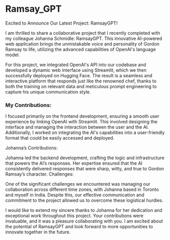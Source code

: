 # Ramsay_GPT

 Excited to Announce Our Latest Project: RamsayGPT!

I am thrilled to share a collaborative project that I recently completed with my colleague Johanna Schmidle: RamsayGPT. This innovative AI-powered web application brings the unmistakable voice and personality of Gordon Ramsay to life, utilizing the advanced capabilities of OpenAI's language model.

For this project, we integrated OpenAI's API into our codebase and developed a dynamic web interface using Streamlit, which we then successfully deployed on Hugging Face. The result is a seamless and interactive platform that responds just like the renowned chef, thanks to both the training on relevant data and meticulous prompt engineering to capture his unique communication style.

### My Contributions:

I focused primarily on the frontend development, ensuring a smooth user experience by linking OpenAI with Streamlit. This involved designing the interface and managing the interaction between the user and the AI.
Additionally, I worked on integrating the AI's capabilities into a user-friendly format that could be easily accessed and deployed.

Johanna’s Contributions:

Johanna led the backend development, crafting the logic and infrastructure that powers the AI’s responses. Her expertise ensured that the AI consistently delivered responses that were sharp, witty, and true to Gordon Ramsay’s character.
Challenges:

One of the significant challenges we encountered was managing our collaboration across different time zones, with Johanna based in Toronto and myself in India. Despite this, our effective communication and commitment to the project allowed us to overcome these logistical hurdles.

I would like to extend my sincere thanks to Johanna for her dedication and exceptional work throughout this project. Your contributions were invaluable, and it was a pleasure collaborating with you. I am excited about the potential of RamsayGPT and look forward to more opportunities to innovate together in the future.

